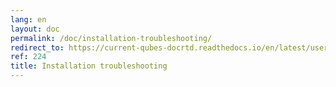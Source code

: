 ```yaml
---
lang: en
layout: doc
permalink: /doc/installation-troubleshooting/
redirect_to: https://current-qubes-docrtd.readthedocs.io/en/latest/user/troubleshooting/installation-troubleshooting.html
ref: 224
title: Installation troubleshooting
---
```

